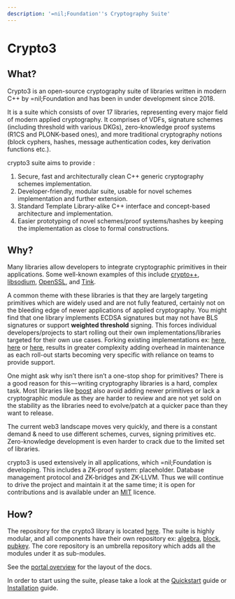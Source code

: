 ```yaml
---
description: '=nil;Foundation''s Cryptography Suite'
---
```


# Crypto3

## What?

Crypto3 is an open-source cryptography suite of libraries written in modern C++ by =nil;Foundation and has been in under development since 2018.

It is a suite which consists of over 17 libraries, representing every major field of modern applied cryptography. It comprises of VDFs, signature schemes (including threshold with various DKGs), zero-knowledge proof systems (R1CS and PLONK-based ones), and more traditional cryptography notions (block cyphers, hashes, message authentication codes, key derivation functions etc.).

crypto3 suite aims to provide :

1. Secure, fast and architecturally clean C++ generic cryptography schemes implementation.
2. Developer-friendly, modular suite, usable for novel schemes implementation and further extension.
3. Standard Template Library-alike C++ interface and concept-based architecture and implementation.
4. Easier prototyping of novel schemes/proof systems/hashes by keeping the implementation as close to formal constructions.

## Why?

Many libraries allow developers to integrate cryptographic primitives in their applications. Some well-known examples of this include [crypto++](https://www.cryptopp.com/), [libsodium](https://github.com/jedisct1/libsodium), [OpenSSL](https://github.com/openssl/openssl), and [Tink](https://github.com/google/tink).

A common theme with these libraries is that they are largely targeting primitives which are widely used and are not fully featured, certainly not on the bleeding edge of newer applications of applied cryptography. You might find that one library implements ECDSA signatures but may not have BLS signatures or support **weighted threshold** signing. This forces individual developers/projects to start rolling out their own implementations/libraries targeted for their own use cases. Forking existing implementations ex: [here](https://github.com/filecoin-project/bellperson), [here](https://github.com/cryptonomex/secp256k1-zkp) or [here](https://github.com/libressl-portable/openbsd), results in greater complexity adding overhead in maintenance as each roll-out starts becoming very specific with reliance on teams to provide support.

One might ask why isn’t there isn’t a one-stop shop for primitives? There is a good reason for this — writing cryptography libraries is a hard, complex task. Most libraries like [boost](https://www.boost.org/) also avoid adding newer primitives or lack a cryptographic module as they are harder to review and are not yet sold on the stability as the libraries need to evolve/patch at a quicker pace than they want to release.

The current web3 landscape moves very quickly, and there is a constant demand & need to use different schemes, curves, signing primitives etc. Zero-knowledge development is even harder to crack due to the limited set of libraries.

crypto3 is used extensively in all applications, which =nil;Foundation is developing. This includes a ZK-proof system: placeholder. Database management protocol and ZK-bridges and ZK-LLVM. Thus we will continue to drive the project and maintain it at the same time; it is open for contributions and is available under an [MIT](https://github.com/NilFoundation/crypto3/blob/master/LICENSE) licence.

## How?

The repository for the crypto3 library is located [here](https://github.com/NilFoundation/crypto3). The suite is highly modular, and all components have their own repository ex: [algebra](https://github.com/NilFoundation/crypto3-algebra/), [block](https://github.com/NilFoundation/crypto3-block), [pubkey](https://github.com/NilFoundation/crypto3-pubkey). The core repository is an umbrella repository which adds all the modules under it as sub-modules.

See the [portal overview](guides/portal-overview.md) for the layout of the docs.

In order to start using the suite, please take a look at the [Quickstart](guides/quickstart.md) guide or [Installation](guides/installation.md) guide.
